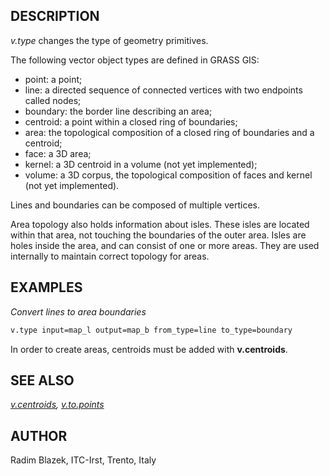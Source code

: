 ## DESCRIPTION

*v.type* changes the type of geometry primitives.

The following vector object types are defined in GRASS GIS:

- point: a point;
- line: a directed sequence of connected vertices with two endpoints
  called nodes;
- boundary: the border line describing an area;
- centroid: a point within a closed ring of boundaries;
- area: the topological composition of a closed ring of boundaries and a
  centroid;
- face: a 3D area;
- kernel: a 3D centroid in a volume (not yet implemented);
- volume: a 3D corpus, the topological composition of faces and kernel
  (not yet implemented).

Lines and boundaries can be composed of multiple vertices.

Area topology also holds information about isles. These isles are
located within that area, not touching the boundaries of the outer area.
Isles are holes inside the area, and can consist of one or more areas.
They are used internally to maintain correct topology for areas.

## EXAMPLES

*Convert lines to area boundaries*

```bash
v.type input=map_l output=map_b from_type=line to_type=boundary
```

In order to create areas, centroids must be added with **v.centroids**.

## SEE ALSO

*[v.centroids](v.centroids.md), [v.to.points](v.to.points.md)*

## AUTHOR

Radim Blazek, ITC-Irst, Trento, Italy
